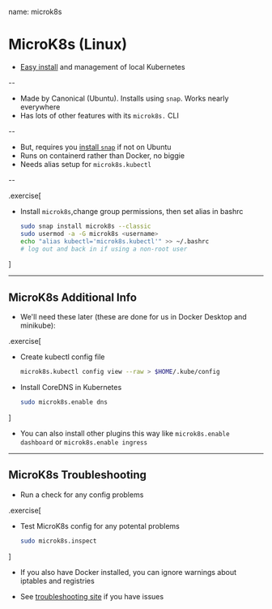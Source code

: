 name: microk8s

# MicroK8s (Linux)

- [Easy install](https://microk8s.io/) and management of local Kubernetes

--

- Made by Canonical (Ubuntu). Installs using `snap`. Works nearly everywhere
- Has lots of other features with its `microk8s.` CLI

--

- But, requires you [install `snap`](https://snapcraft.io/docs/installing-snapd) if not on Ubuntu
- Runs on containerd rather than Docker, no biggie
- Needs alias setup for `microk8s.kubectl`

--

.exercise[

- Install `microk8s`,change group permissions, then set alias in bashrc
  ``` bash
  sudo snap install microk8s --classic
  sudo usermod -a -G microk8s <username>
  echo "alias kubectl='microk8s.kubectl'" >> ~/.bashrc
  # log out and back in if using a non-root user
  ```

]

---

## MicroK8s Additional Info

- We'll need these later (these are done for us in Docker Desktop and minikube):

.exercise[

- Create kubectl config file
  ``` bash
  microk8s.kubectl config view --raw > $HOME/.kube/config
  ```

- Install CoreDNS in Kubernetes
  ``` bash
  sudo microk8s.enable dns
  ```
]

- You can also install other plugins this way like `microk8s.enable dashboard` or `microk8s.enable ingress`

---

## MicroK8s Troubleshooting

- Run a check for any config problems

.exercise[

- Test MicroK8s config for any potental problems
  ``` bash
  sudo microk8s.inspect
  ```
]

- If you also have Docker installed, you can ignore warnings about iptables and registries

- See [troubleshooting site](https://microk8s.io/docs/troubleshooting) if you have issues
